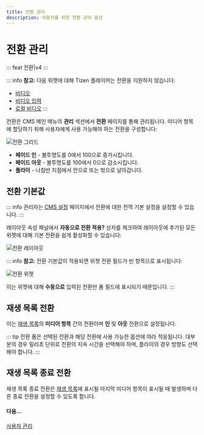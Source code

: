 ```yaml
---
title: 전환 관리
description: 사용자를 위한 전환 관리 옵션
---
```


# 전환 관리

::: feat
전환|v4
:::

::: info
**참고:** 다음 위젯에 대해 Tizen 플레이어는 전환을 지원하지 않습니다:

- [비디오](/guide/media/modules/video)
- [비디오 입력](/guide/media/modules/video-in)
- [로컬 비디오](/guide/media/modules/local-video)
:::

전환은 CMS 메인 메뉴의 **관리** 섹션에서 **전환** 페이지를 통해 관리됩니다. 미디어 항목에 할당하기 위해 사용자에게 사용 가능해야 하는 전환을 구성합니다:

![전환 그리드](/img/v4_tour_transitions_grid.png)

- **페이드 인** - 불투명도를 0에서 100으로 증가시킵니다.
- **페이드 아웃** - 불투명도를 100에서 0으로 감소시킵니다.
- **플라이** - 나침반 지점에서 안으로 또는 밖으로 날아갑니다.

## 전환 기본값

::: info
관리자는 [CMS 설정](/guide/tour/cms-settings#defaults) 페이지에서 전환에 대한 전역 기본 설정을 설정할 수 있습니다.
:::

레이아웃 속성 패널에서 **자동으로 전환 적용?** 상자를 체크하여 레이아웃에 추가된 모든 위젯에 대해 기본 전환을 쉽게 활성화할 수 있습니다:

![전환 레이아웃](/img/v4_tour_transitions_layout.png)

::: info
**참고:** 전환 기본값이 적용되면 위젯 전환 필드가 빈 항목으로 표시됩니다:

![전환 위젯](/img/v4_tour_transitions_widget.png)

이는 위젯에 대해 **수동으로** 입력된 전환만 폼 필드에 표시되기 때문입니다.
:::

## 재생 목록 전환

이는 [재생 목록](/guide/media/playlists)의 **미디어 항목** 간의 전환이며 **인** 및 **아웃** 전환으로 설정됩니다.

::: tip
전환 폼은 선택된 전환과 해당 전환에 사용 가능한 옵션에 따라 적응됩니다. 대부분의 경우 밀리초 단위로 전환의 지속 시간을 선택해야 하며, 플라이의 경우 방향도 선택해야 합니다.
:::

## 재생 목록 종료 전환

재생 목록 종료 전환은 [재생 목록](/guide/media/playlists)에 표시될 마지막 미디어 항목이 표시될 때 발생하며 다른 종료 전환을 설정할 수 있도록 합니다.

#### 다음...

[사용자 관리](/guide/users/administration)